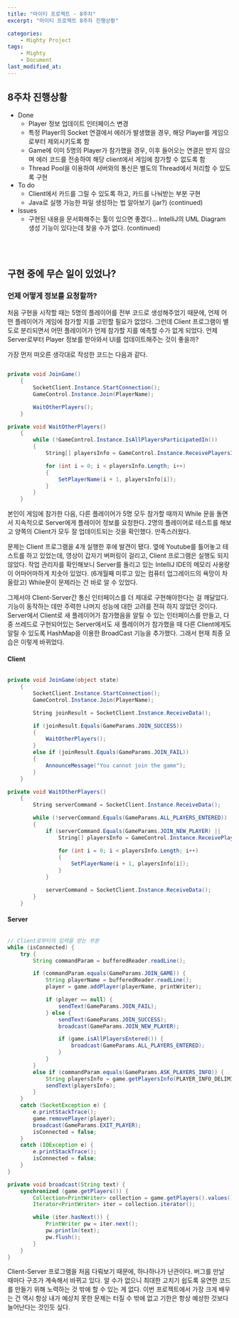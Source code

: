 ```yaml
---
title: "마이티 프로젝트 - 8주차"
excerpt: "마이티 프로젝트 8주차 진행상황"

categories:
    - Mighty Project
tags:
    - Mighty
    - Document
last_modified_at:
---
```


## 8주차 진행상황
- Done
    - Player 정보 업데이트 인터페이스 변경
    - 특정 Player의 Socket 연결에서 에러가 발생했을 경우, 해당 Player를 게임으로부터 제외시키도록 함
    - Game에 이미 5명의 Player가 참가했을 경우, 이후 들어오는 연결은 받지 않으며 에러 코드를 전송하여 해당 client에서 게임에 참가할 수 없도록 함
    - Thread Pool을 이용하여 서버와의 통신은 별도의 Thread에서 처리할 수 있도록 구현
- To do
    - Client에서 카드를 그릴 수 있도록 하고, 카드를 나눠받는 부분 구현
    - Java로 실행 가능한 파일 생성하는 법 알아보기 (jar?) (continued)
- Issues
    - 구현된 내용을 문서화해주는 툴이 있으면 좋겠다… IntelliJ의 UML Diagram 생성 기능이 있다는데 찾을 수가 없다. (continued)


<br><br>

## 구현 중에 무슨 일이 있었나?

### 언제 어떻게 정보를 요청할까?
처음 구현을 시작할 때는 5명의 플레이어를 전부 코드로 생성해주었기 때문에, 언제 어떤 플레이어가 게임에 참가할 지를 고민할 필요가 없었다. 그런데 Client 프로그램이 별도로 분리되면서 어떤 플레이어가 언제 참가할 지를 예측할 수가 없게 되었다. 언제 Server로부터 Player 정보를 받아와서 UI를 업데이트해주는 것이 좋을까?

가장 먼저 떠오른 생각대로 작성한 코드는 다음과 같다.

```cs

private void JoinGame()
    {
        SocketClient.Instance.StartConnection();
        GameControl.Instance.Join(PlayerName);

        WaitOtherPlayers();
    }

private void WaitOtherPlayers()
    {
        while (!GameControl.Instance.IsAllPlayersParticipatedIn())
        {
            String[] playersInfo = GameControl.Instance.ReceivePlayersInfo();

            for (int i = 0; i < playersInfo.Length; i++)
            {
                SetPlayerName(i + 1, playersInfo[i]);
            }
        }
    }

```

본인이 게임에 참가한 다음, 다른 플레이어가 5명 모두 참가할 때까지 While 문을 돌면서 지속적으로 Server에게 플레이어 정보를 요청한다. 2명의 플레이어로 테스트를 해보고 양쪽의 Client가 모두 잘 업데이트되는 것을 확인했다. 만족스러웠다.

문제는 Client 프로그램을 4개 실행한 후에 발견이 됐다. 옆에 Youtube를 틀어놓고 테스트를 하고 있었는데, 영상이 갑자기 버퍼링이 걸리고, Client 프로그램은 실행도 되지 않았다. 작업 관리자를 확인해보니 Server를 돌리고 있는 IntelliJ IDE의 메모리 사용량이 어마어마하게 치솟아 있었다. (6개월째 미루고 있는 컴퓨터 업그레이드의 욕망이 차올랐고) While문이 문제라는 건 바로 알 수 있었다.

그제서야 Client-Server간 통신 인터페이스를 더 제대로 구현해야한다는 걸 깨달았다. 기능이 동작하는 데만 주력한 나머지 성능에 대한 고려를 전혀 하지 않았던 것이다. Server에서 Client로 새 플레이어가 참가했음을 알릴 수 있는 인터페이스를 만들고, 다중 쓰레드로 구현되어있는 Server에서도 새 플레이어가 참가했을 때 다른 Client에게도 알릴 수 있도록 HashMap을 이용한 BroadCast 기능을 추가했다. 그래서 현재 최종 모습은 이렇게 바뀌었다.


#### Client
``` cs

private void JoinGame(object state)
    {
        SocketClient.Instance.StartConnection();
        GameControl.Instance.Join(PlayerName);

        String joinResult = SocketClient.Instance.ReceiveData();

        if (joinResult.Equals(GameParams.JOIN_SUCCESS))
        {
            WaitOtherPlayers();
        }
        else if (joinResult.Equals(GameParams.JOIN_FAIL))
        {
            AnnounceMessage("You cannot join the game");
        }            
    }

private void WaitOtherPlayers()
    {
        String serverCommand = SocketClient.Instance.ReceiveData();

        while (!serverCommand.Equals(GameParams.ALL_PLAYERS_ENTERED))
        {
            if (serverCommand.Equals(GameParams.JOIN_NEW_PLAYER) ||            serverCommand.Equals(GameParams.EXIT_PLAYER)) {
                String[] playersInfo = GameControl.Instance.ReceivePlayersInfo();

                for (int i = 0; i < playersInfo.Length; i++)
                {
                    SetPlayerName(i + 1, playersInfo[i]);
                }
            }

            serverCommand = SocketClient.Instance.ReceiveData();
        }
    }        

```


#### Server
```java

// Client로부터의 입력을 받는 부분
while (isConnected) {
    try {
        String commandParam = bufferedReader.readLine();

        if (commandParam.equals(GameParams.JOIN_GAME)) {
            String playerName = bufferedReader.readLine();
            player = game.addPlayer(playerName, printWriter);

            if (player == null) {
                sendText(GameParams.JOIN_FAIL);
            } else {
                sendText(GameParams.JOIN_SUCCESS);
                broadcast(GameParams.JOIN_NEW_PLAYER);

                if (game.isAllPlayersEntered()) {
                    broadcast(GameParams.ALL_PLAYERS_ENTERED);
                }
            }
        }
        else if (commandParam.equals(GameParams.ASK_PLAYERS_INFO)) {
            String playersInfo = game.getPlayersInfo(PLAYER_INFO_DELIMITER);
            sendText(playersInfo);
        }
    }
    catch (SocketException e) {
        e.printStackTrace();
        game.removePlayer(player);
        broadcast(GameParams.EXIT_PLAYER);
        isConnected = false;
    }
    catch (IOException e) {
        e.printStackTrace();
        isConnected = false;
    }
}

private void broadcast(String text) {
    synchronized (game.getPlayers()) {
        Collection<PrintWriter> collection = game.getPlayers().values();
        Iterator<PrintWriter> iter = collection.iterator();

        while (iter.hasNext()) {
            PrintWriter pw = iter.next();
            pw.println(text);
            pw.flush();
        }
    }
}

```

Client-Server 프로그램을 처음 다뤄보기 때문에, 하나하나가 난관이다. 버그를 만날 때마다 구조가 계속해서 바뀌고 있다. 알 수가 없으니 최대한 고치기 쉽도록 유연한 코드를 만들기 위해 노력하는 것 밖에 할 수 있는 게 없다. 이번 프로젝트에서 가장 크게 배우는 건 역시 항상 내가 예상치 못한 문제는 터질 수 밖에 없고 기한은 항상 예상한 것보다 늘어난다는 것인듯 싶다.